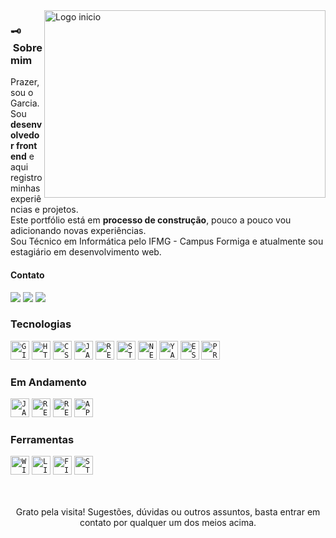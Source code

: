 <img src="https://media.giphy.com/media/f3iwJFOVOwuy7K6FFw/giphy.gif" min-width="450px" max-width="450px" width="450px" height="300px" align="right" alt="Logo inicio" margin-bottom="50px">

<h3> 🗝 &nbsp;Sobre mim </h3>
Prazer, sou o Garcia. Sou <strong>desenvolvedor front end</strong> e aqui registro minhas experiências e projetos.<br>
Este portfólio está em <strong>processo de construção</strong>, pouco a pouco vou adicionando novas experiências.<br>
Sou Técnico em Informática pelo IFMG - Campus Formiga e atualmente sou estagiário em desenvolvimento web.<br>
</p>

<p align="left">
  <h4>Contato</h4>
  </p>

<p align="left">
  <a href="https://www.linkedin.com/in/garcialgt" alt="Linkedin">
  <img src="https://img.shields.io/badge/LinkedIn-0077B5?style=for-the-badge&logo=linkedin&logoColor=white" /></a>

  <a href="http://api.whatsapp.com/send?phone=5537999288997" alt="WhatsApp">
  <img src="https://img.shields.io/badge/WhatsApp-25D366?style=for-the-badge&logo=whatsapp&logoColor=white"/></a>
  
  <a href="mailto:lucasgarcia.art@gmail.com" alt="Instagram">
  <img src="https://img.shields.io/badge/Gmail-D14836?style=for-the-badge&logo=gmail&logoColor=white"/></a>
</p>

<h3>Tecnologias</h3>

<code><img height="30" src="https://img.shields.io/badge/Git-E34F26?style=for-the-badge&logo=git&logoColor=white" alt="GIT"/></code>
  <code><img height="30" src="https://img.shields.io/badge/HTML5-E34F26?style=for-the-badge&logo=html5&logoColor=white" alt="HTML5"/></code>
  <code><img height="30" src="https://img.shields.io/badge/CSS3-1572B6?style=for-the-badge&logo=css3&logoColor=white" alt="CSS3"/></code>
  <code><img height="30" src="https://img.shields.io/badge/JavaScript-F7DF1E?style=for-the-badge&logo=javascript&logoColor=black" alt="JAVASCRIPT"/></code>
   <code><img height="30" src="https://img.shields.io/badge/React-20232A?style=for-the-badge&logo=react&logoColor=61DAFB" alt="REACT"/></code>
   <code><img height="30" src="https://img.shields.io/badge/styled--components-DB7093?style=for-the-badge&logo=styled-components&logoColor=white" alt="STYLED COMPONENTS"/></code>
    <code><img height="30" src="https://img.shields.io/badge/NExtjs-00000F?style=for-the-badge&logo=nextjs&logoColor=white" alt="NEXT"/></code>
    <code><img height="30" src="https://img.shields.io/badge/yarn-2188B6?style=for-the-badge&logo=yarn&logoColor=white" alt="YARN"/></code>
    <code><img height="30" src="https://img.shields.io/badge/eslint-4B32C3?style=for-the-badge&logo=eslint&logoColor=white" alt="ESLINT"/></code>
    <code><img height="30" src="https://img.shields.io/badge/prettier-334651?style=for-the-badge&logo=prettier&logoColor=white" alt="PRETTIER"/>
</code>
   
   


<h3>Em Andamento</h3>

  <code><img height="30" src="https://img.shields.io/badge/JavaScript-F7DF1E?style=for-the-badge&logo=javascript&logoColor=black" alt="JAVASCRIPT"/></code>
  <code><img height="30" src="https://img.shields.io/badge/React-20232A?style=for-the-badge&logo=react&logoColor=61DAFB" alt="REACT"/></code>
     <code><img height="30" src="https://img.shields.io/badge/Redux-593D88?style=for-the-badge&logo=redux&logoColor=white" alt="REDUX"/></code>
     <code><img height="30" src="https://img.shields.io/badge/API's%20rest-1199c9?style=for-the-badge&logo=API&logoColor=white" alt="API"/></code>


<h3>Ferramentas</h3>
<code><img height="30" src="https://camo.githubusercontent.com/41281b9a32f13ac5b9d41ed9bae12c0de662f948f9bf59fd19df354fe49af146/68747470733a2f2f696d672e736869656c64732e696f2f62616467652f57696e646f77732d3030373844363f7374796c653d666f722d7468652d6261646765266c6f676f3d77696e646f7773266c6f676f436f6c6f723d7768697465" alt="WINDOWS"/></code>
<code><img height="30" src="https://img.shields.io/badge/linux-47423E?style=for-the-badge&logo=linux&logoColor=white" alt="LINUX"/></code>
<code><img height="30" src="https://img.shields.io/badge/figma-CA4245?style=for-the-badge&logo=figma&logoColor=white" alt="FIGMA"/></code>
<code><img height="30" src="https://img.shields.io/badge/Stack_Overflow-FE7A16?style=for-the-badge&logo=stack-overflow&logoColor=white" alt="STACK OVERFLOW"/></code>


<p align="center">
<br>
<br>
  Grato pela visita! Sugestões, dúvidas ou outros assuntos, basta entrar em contato por qualquer um dos meios acima.<br>
</p>


<!--
[![garcia-art](https://github-readme-stats.vercel.app/api/top-langs/?username=garcia-art&hide=html&layout=compact&theme=default)](https://github.com/garcia-art/)  -->
<!--
<a href="https://github.com/garcia-art">
  <img align="center" src="https://github-readme-stats.vercel.app/api/top-langs/?username=garcia-art&theme=light&hide_langs_below=1" />
</a> -->
<!--
[![card](https://github-readme-stats.vercel.app/api?username=garcia-art&theme=default)](https://github.com/garcia-art/) -->
